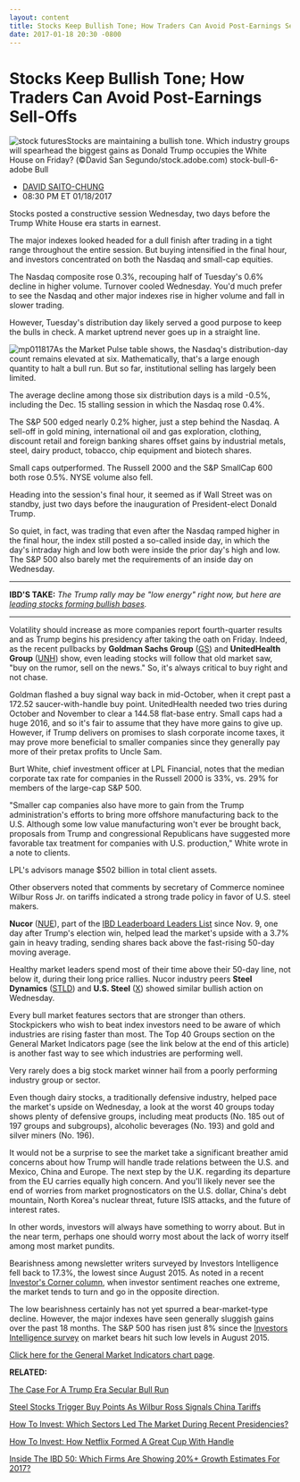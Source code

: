 ```yaml
---
layout: content
title: Stocks Keep Bullish Tone; How Traders Can Avoid Post-Earnings Sell-Offs
date: 2017-01-18 20:30 -0800
---
```



Stocks Keep Bullish Tone; How Traders Can Avoid Post-Earnings Sell-Offs
========================================================================


![stock futures](https://www.investors.com/wp-content/uploads/2016/07/stock-bull-6-adobe.jpg)Stocks are maintaining a bullish tone. Which industry groups will spearhead the biggest gains as Donald Trump occupies the White House on Friday? (©David San Segundo/stock.adobe.com)
stock-bull-6-adobe
Bull



* [DAVID SAITO-CHUNG](https://www.investors.com/author/chungd/ "Posts by DAVID SAITO-CHUNG")
* 08:30 PM ET 01/18/2017




Stocks posted a constructive session Wednesday, two days before the Trump White House era starts in earnest.


The major indexes looked headed for a dull finish after trading in a tight range throughout the entire session. But buying intensified in the final hour, and investors concentrated on both the Nasdaq and small-cap equities.


The Nasdaq composite rose 0.3%, recouping half of Tuesday's 0.6% decline in higher volume. Turnover cooled Wednesday. You'd much prefer to see the Nasdaq and other major indexes rise in higher volume and fall in slower trading.


However, Tuesday's distribution day likely served a good purpose to keep the bulls in check. A market uptrend never goes up in a straight line.


![mp011817](https://www.investors.com/wp-content/uploads/2017/01/MP011817-170x300.png)As the Market Pulse table shows, the Nasdaq's distribution-day count remains elevated at six. Mathematically, that's a large enough quantity to halt a bull run. But so far, institutional selling has largely been limited.


The average decline among those six distribution days is a mild -0.5%, including the Dec. 15 stalling session in which the Nasdaq rose 0.4%.


The S&P 500 edged nearly 0.2% higher, just a step behind the Nasdaq. A sell-off in gold mining, international oil and gas exploration, clothing, discount retail and foreign banking shares offset gains by industrial metals, steel, dairy product, tobacco, chip equipment and biotech shares.


Small caps outperformed. The Russell 2000 and the S&P SmallCap 600 both rose 0.5%. NYSE volume also fell.


Heading into the session's final hour, it seemed as if Wall Street was on standby, just two days before the inauguration of President-elect Donald Trump.


So quiet, in fact, was trading that even after the Nasdaq ramped higher in the final hour, the index still posted a so-called inside day, in which the day's intraday high and low both were inside the prior day's high and low. The S&P 500 also barely met the requirements of an inside day on Wednesday.




---


**IBD'S TAKE:** *The Trump rally may be "low energy" right now, but here are [leading stocks forming bullish bases](https://www.investors.com/research/investing-action-plan/trump-rally-is-low-energy-sad-but-new-bases-form-investing-action-plan/).*




---


Volatility should increase as more companies report fourth-quarter results and as Trump begins his presidency after taking the oath on Friday. Indeed, as the recent pullbacks by **Goldman Sachs Group** ([GS](https://research.investors.com/quote.aspx?symbol=GS)) and **UnitedHealth Group** ([UNH](https://research.investors.com/quote.aspx?symbol=UNH)) show, even leading stocks will follow that old market saw, "buy on the rumor, sell on the news." So, it's always critical to buy right and not chase.


Goldman flashed a buy signal way back in mid-October, when it crept past a 172.52 saucer-with-handle buy point. UnitedHealth needed two tries during October and November to clear a 144.58 flat-base entry.
Small caps had a huge 2016, and so it's fair to assume that they have more gains to give up. However, if Trump delivers on promises to slash corporate income taxes, it may prove more beneficial to smaller companies since they generally pay more of their pretax profits to Uncle Sam.


Burt White, chief investment officer at LPL Financial, notes that the median corporate tax rate for companies in the Russell 2000 is 33%, vs. 29% for members of the large-cap S&P 500.


"Smaller cap companies also have more to gain from the Trump administration's efforts to bring more offshore manufacturing back to the U.S. Although some low value manufacturing won't ever be brought back, proposals from Trump and congressional Republicans have suggested more favorable tax treatment for companies with U.S. production," White wrote in a note to clients.


LPL's advisors manage $502 billion in total client assets.


Other observers noted that comments by secretary of Commerce nominee Wilbur Ross Jr. on tariffs indicated a strong trade policy in favor of U.S. steel makers.


**Nucor** ([NUE](https://research.investors.com/quote.aspx?symbol=NUE)), part of the [IBD Leaderboard Leaders List](https://leaderboard.investors.com/leaderboard/leaders/) since Nov. 9, one day after Trump's election win, helped lead the market's upside with a 3.7% gain in heavy trading, sending shares back above the fast-rising 50-day moving average.


Healthy market leaders spend most of their time above their 50-day line, not below it, during their long price rallies. Nucor industry peers **Steel Dynamics** ([STLD](https://research.investors.com/quote.aspx?symbol=STLD)) and **U.S. Steel** ([X](https://research.investors.com/quote.aspx?symbol=X)) showed similar bullish action on Wednesday.


Every bull market features sectors that are stronger than others. Stockpickers who wish to beat index investors need to be aware of which industries are rising faster than most. The Top 40 Groups section on the General Market Indicators page (see the link below at the end of this article) is another fast way to see which industries are performing well.


Very rarely does a big stock market winner hail from a poorly performing industry group or sector.


Even though dairy stocks, a traditionally defensive industry, helped pace the market's upside on Wednesday, a look at the worst 40 groups today shows plenty of defensive groups, including meat products (No. 185 out of 197 groups and subgroups), alcoholic beverages (No. 193) and gold and silver miners (No. 196).


It would not be a surprise to see the market take a significant breather amid concerns about how Trump will handle trade relations between the U.S. and Mexico, China and Europe. The next step by the U.K. regarding its departure from the EU carries equally high concern. And you'll likely never see the end of worries from market prognosticators on the U.S. dollar, China's debt mountain, North Korea's nuclear threat, future ISIS attacks, and the future of interest rates.


In other words, investors will always have something to worry about. But in the near term, perhaps one should worry most about the lack of worry itself among most market pundits.


Bearishness among newsletter writers surveyed by Investors Intelligence fell back to 17.3%, the lowest since August 2015. As noted in a recent [Investor's Corner column](https://www.investors.com/how-to-invest/investors-corner/be-ready-to-act-when-market-sentiment-reaches-extreme-levels/), when investor sentiment reaches one extreme, the market tends to turn and go in the opposite direction.


The low bearishness certainly has not yet spurred a bear-market-type decline. However, the major indexes have seen generally sluggish gains over the past 18 months. The S&P 500 has risen just 8% since the [Investors Intelligence survey](http://research.investors.com/psychological-market-indicators/) on market bears hit such low levels in August 2015.


[Click here for the General Market Indicators chart page](https://www.investors.com/wp-content/uploads/2017/01/IBD1801154157GMI.pdf).


**RELATED:**


[The Case For A Trump Era Secular Bull Run](https://www.investors.com/news/trump-win-stocks-rise-new-bull-market/)


[Steel Stocks Trigger Buy Points As Wilbur Ross Signals China Tariffs](https://www.investors.com/news/steel-stocks-rally-off-key-support-as-wilbur-ross-signals-china-tariffs/)


[How To Invest: Which Sectors Led The Market During Recent Presidencies?](https://www.investors.com/how-to-invest/investors-corner/can-trump-revive-reagans-stock-market-magic/)


[How To Invest: How Netflix Formed A Great Cup With Handle](https://www.investors.com/how-to-invest/investors-corner/an-investing-classic-how-netflix-formed-its-classic-cup-with-handle-in-2009/)


[Inside The IBD 50: Which Firms Are Showing 20%+ Growth Estimates For 2017?](https://www.investors.com/stock-lists/ibd-50/could-2017-be-a-grand-year-earnings-wise-for-growth-stocks/)




